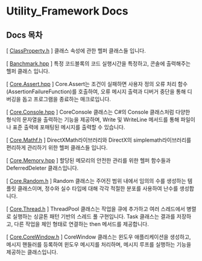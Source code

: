 # Utility_Framework Docs

## Docs 목차

[ [ClassProperty.h](Utility_Framework/Doc/ClassProperty.md) ] 클래스 속성에 관한 헬퍼 클래스들 입니다.

[ [Banchmark.hpp](Utility_Framework/Doc/Banchmark.md) ] 특정 코드블록의 코드 실행시간을 특정하고, 콘솔에 출력해주는 헬퍼 클래스 입니다.

[ [Core.Assert.hpp](Utility_Framework/Doc/Core.Assert.md) ] Core.Assert는 조건이 실패하면 사용자 정의 오류 처리 함수(AssertionFailureFunction)를 호출하여, 오류 메시지 출력과 디버거 중단을 통해 디버깅을 돕고 프로그램을 종료하는 매크로입니다.

[ [Core.Console.hpp](Utility_Framework/Doc/Core.Console.md) ] CoreConsole 클래스는 C#의 Console 클래스처럼 다양한 형식의 문자열을 출력하는 기능을 제공하며, Write 및 WriteLine 메서드를 통해 파일이나 표준 출력에 포매팅된 메시지를 출력할 수 있습니다.

[ [Core.Mathf.h](Utility_Framework/Doc/Core.Mathf.md) ] DirectXMath라이브러리와 DirectX의 simplemath라이브러리를 편리하게 관리하기 위한 헬퍼 클래스들 입니다.

[ [Core.Memory.hpp](Utility_Framework/Doc/Core.Memory.md) ] 할당된 메모리의 안전한 관리를 위한 헬퍼 함수들과 DeferredDeleter 클래스입니다.

[ [Core.Random.h](Utility_Framework/Doc/Core.Random.md) ] Random 클래스는 주어진 범위 내에서 임의의 수를 생성하는 템플릿 클래스이며, 정수와 실수 타입에 대해 각각 적절한 분포를 사용하여 난수를 생성합니다.

[ [Core.Thread.h](Utility_Framework/Doc/Core.Thread.md) ] ThreadPool 클래스는 작업을 큐에 추가하고 여러 스레드에서 병렬로 실행하는 싱글톤 패턴 기반의 스레드 풀 구현입니다. Task 클래스는 결과를 저장하고, 다른 작업을 체인 형태로 연결하는 then 메서드를 제공합니다.

[ [Core.CoreWindow.h](Utility_Framework/Doc/Core.CoreWindow.md) ] CoreWindow 클래스는 윈도우 애플리케이션을 생성하고, 메시지 핸들러를 등록하여 윈도우 메시지를 처리하며, 메시지 루프를 실행하는 기능을 제공하는 클래스입니다.
